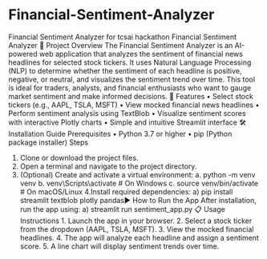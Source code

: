 # Financial-Sentiment-Analyzer
Financial Sentiment Analyzer for tcsai hackathon
Financial Sentiment Analyzer
🧠 Project Overview
  The Financial Sentiment Analyzer is an AI-powered web application that
  analyzes the sentiment of financial news headlines for selected stock tickers.
  It uses Natural Language Processing (NLP) to determine whether the
  sentiment of each headline is positive, negative, or neutral, and visualizes
  the sentiment trend over time.
  This tool is ideal for traders, analysts, and financial enthusiasts who want to
  gauge market sentiment and make informed decisions.
🚀 Features
  • Select stock tickers (e.g., AAPL, TSLA, MSFT)
  • View mocked financial news headlines
  • Perform sentiment analysis using TextBlob
  • Visualize sentiment scores with interactive Plotly charts
  • Simple and intuitive Streamlit interface 🛠️
Installation Guide
  Prerequisites
  • Python 3.7 or higher
  • pip (Python package installer)
Steps
  1. Clone or download the project files.
  2. Open a terminal and navigate to the project directory.
  3. (Optional) Create and activate a virtual environment:
  a. python -m venv venv
  b. venv\Scripts\activate # On Windows
  c. source venv/bin/activate # On macOS/Linux
4.Install required dependencies:
  a) pip install streamlit textblob plotly pandas▶️
How to Run the App
  After installation, run the app using:
  a) streamlit run sentiment_app.py
  📋 Usage Instructions
    1. Launch the app in your browser.
    2. Select a stock ticker from the dropdown (AAPL, TSLA, MSFT).
    3. View the mocked financial headlines.
    4. The app will analyze each headline and assign a sentiment score.
    5. A line chart will display sentiment trends over time.
